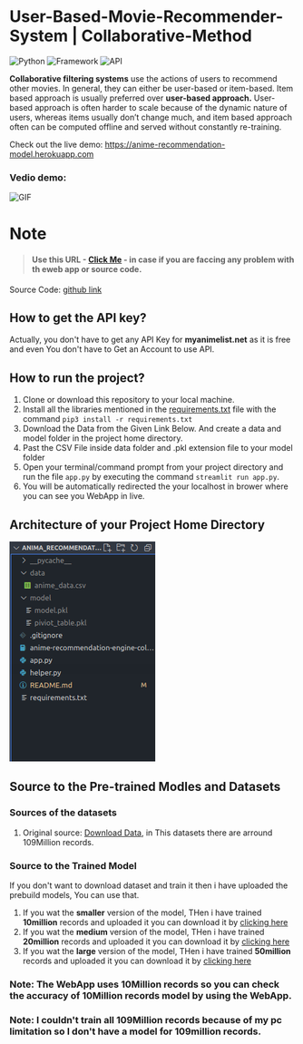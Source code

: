 # User-Based-Movie-Recommender-System | Collaborative-Method

![Python](https://img.shields.io/badge/Python-3.8-blueviolet)
![Framework](https://img.shields.io/badge/Framework-sreamlit-red)
![API](https://img.shields.io/badge/API-myanimelist-fcba03)


**Collaborative filtering systems** use the actions of users to recommend other movies. In general, they can either be user-based or item-based. Item based approach is usually preferred over **user-based approach.** User-based approach is often harder to scale because of the dynamic nature of users, whereas items usually don’t change much, and item based approach often can be computed offline and served without constantly re-training.


Check out the live demo: https://anime-recommendation-model.herokuapp.com

### Vedio demo:
<p><img  alt="GIF" src="https://github.com/everydaycodings/Anima-Recommendation-System-WebApp/blob/master/images/2.gif" width="800" height="450" /></p>

# Note

> #### Use this URL - [Click Me](https://github.com/everydaycodings/Anima-Recommendation-System-WebApp#source-to-the-pre-trained-modles-and-datasets) - in case if you are faccing any problem with th eweb app or source code.



Source Code: [github link](https://github.com/everydaycodings/Anima-Recommendation-System-WebApp)


## How to get the API key?

Actually, you don't have to get any API Key for **myanimelist.net** as it is free and even You don't have to Get an Account to use API.

## How to run the project?

1. Clone or download this repository to your local machine.
2. Install all the libraries mentioned in the [requirements.txt](https://github.com/everydaycodings/Anima-Recommendation-System-WebApp/blob/master/requirements.txt) file with the command `pip3 install -r requirements.txt`
3. Download the Data from the Given Link Below. And create a data and model folder in the project home directory.
4. Past the CSV File inside data folder and .pkl extension file to your model folder
4. Open your terminal/command prompt from your project directory and run the file `app.py` by executing the command `streamlit run app.py`.
5. You will be automatically redirected the your localhost in brower where you can see you WebApp in live.

## Architecture of your Project Home Directory

![IMG-20210306-WA0012](https://raw.githubusercontent.com/everydaycodings/Anima-Recommendation-System-WebApp/master/images/1.png)


## Source to the Pre-trained Modles and Datasets
### Sources of the datasets 
1) Original source: [Download Data](https://www.kaggle.com/hernan4444/anime-recommendation-database-2020), in This datasets there are arround 109Million records.

### Source to the Trained Model
If you don't want to download dataset and train it then i have uploaded the prebuild models, You can use that.
1) If you wat the **smaller** version of the model, THen i have trained **10million** records and uploaded it you can download it by [clicking here](https://mega.nz/file/FKoRVI6K#hbHMdIPV8keuAmb0Nhhu9tCjkgn7Q2U2zydAFD2dloY)
2) If you wat the **medium** version of the model, THen i have trained **20million** records and uploaded it you can download it by [clicking here](https://mega.nz/file/ZSwzQKLR#Aj4wP6nKXUzfeudeXfUkw3vi3thgbS9W1GbI682epNM)
3) If you wat the **large** version of the model, THen i have trained **50million** records and uploaded it you can download it by [clicking here](https://mega.nz/file/tagAgSaT#1vQ88TQDJfcIL6iZ6pwVUG3IYVMdOYQWRzSgO3utEF4)

### Note: The WebApp uses 10Million records so you can check the accuracy of 10Million records model by using the WebApp.
### Note: I couldn't train all 109Million records because of my pc limitation so I don't have a model for 109million records.

